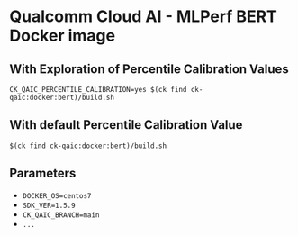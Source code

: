# Qualcomm Cloud AI - MLPerf BERT Docker image
## With Exploration of Percentile Calibration Values
```
CK_QAIC_PERCENTILE_CALIBRATION=yes $(ck find ck-qaic:docker:bert)/build.sh
```
## With default Percentile Calibration Value
```
$(ck find ck-qaic:docker:bert)/build.sh
```

## Parameters

- `DOCKER_OS=centos7`
- `SDK_VER=1.5.9`
- `CK_QAIC_BRANCH=main`
- `...`
